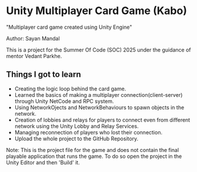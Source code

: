 # Unity Multiplayer Card Game (Kabo)

"Multiplayer card game created using Unity Engine"

Author: Sayan Mandal

This is a project for the Summer Of Code (SOC) 2025 under the guidance of mentor Vedant Parkhe.

## Things I got to learn

- Creating the logic loop behind the card game.
- Learned the basics of making a multiplayer connection(client-server) through Unity NetCode and RPC system.
- Using NetworkOjects and NetworkBehaviours to spawn objects in the network.
- Creation of lobbies and relays for players to connect even from different network using the Unity Lobby and Relay Services.
- Managing reconnection of players who lost their connection.
- Upload the whole project to the GitHub Repository.

Note: This is the project file for the game and does not contain the final playable application that runs the game. To do so open the project in the Unity Editor and then 'Build' it.